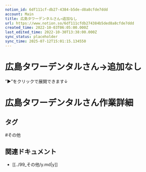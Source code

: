 ```yaml
---
notion_id: 6df111cf-db27-4384-b5de-d8a8cfde7ddd
account: Main
title: 広島タワーデンタルさん→追加なし
url: https://www.notion.so/6df111cfdb274384b5ded8a8cfde7ddd
created_time: 2022-10-03T06:05:00.000Z
last_edited_time: 2022-10-30T13:38:00.000Z
sync_status: placeholder
sync_time: 2025-07-12T15:01:15.134550
---
```

# 広島タワーデンタルさん→追加なし

”▶︎”をクリックで展開できます↓
# 広島タワーデンタルさん作業詳細

## タグ

#その他 

## 関連ドキュメント

- [[../99_その他/y.md|y]]
